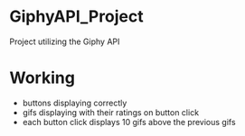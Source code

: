 # GiphyAPI_Project
Project utilizing the Giphy API

Working
==================
- buttons displaying correctly
- gifs displaying with their ratings on button click
- each button click displays 10 gifs above the previous gifs